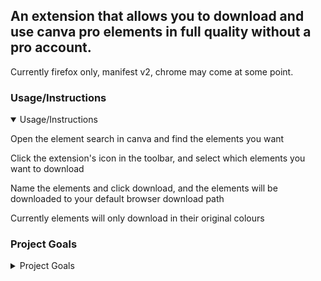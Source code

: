 ## An extension that allows you to download and use canva pro elements in full quality without a pro account.
Currently firefox only, manifest v2, chrome may come at some point.

### Usage/Instructions
<details open>
  <summary>Usage/Instructions</summary>

Open the element search in canva and find the elements you want

Click the extension's icon in the toolbar, and select which elements you want to download

Name the elements and click download, and the elements will be downloaded to your default browser download path

Currently elements will only download in their original colours
</details>

### Project Goals
<details>
  <summary>Project Goals</summary>
    
The current main goal of this project is to allow users to easily download and use canva pro elements for free and without loss

In the future, I hope for this extension to automatically add pro elements to projects with customizable colours when right clicked in a context menu
</details>
